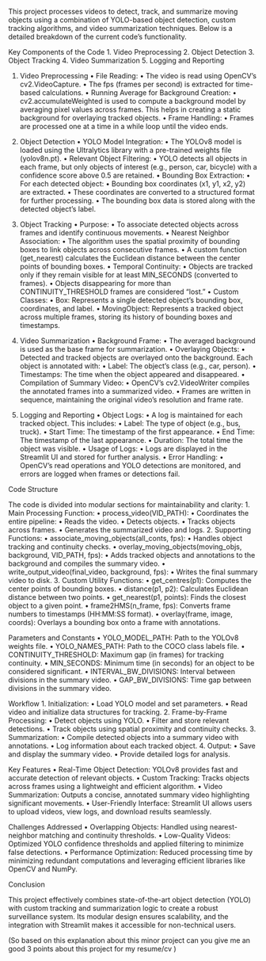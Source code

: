 This project processes videos to detect, track, and summarize moving objects using a combination of YOLO-based object detection, custom tracking algorithms, and video summarization techniques. Below is a detailed breakdown of the current code’s functionality.

Key Components of the Code
	1.	Video Preprocessing
	2.	Object Detection
	3.	Object Tracking
	4.	Video Summarization
	5.	Logging and Reporting

1. Video Preprocessing
	•	File Reading:
	•	The video is read using OpenCV’s cv2.VideoCapture.
	•	The fps (frames per second) is extracted for time-based calculations.
	•	Running Average for Background Creation:
	•	cv2.accumulateWeighted is used to compute a background model by averaging pixel values across frames. This helps in creating a static background for overlaying tracked objects.
	•	Frame Handling:
	•	Frames are processed one at a time in a while loop until the video ends.

2. Object Detection
	•	YOLO Model Integration:
	•	The YOLOv8 model is loaded using the Ultralytics library with a pre-trained weights file (yolov8n.pt).
	•	Relevant Object Filtering:
	•	YOLO detects all objects in each frame, but only objects of interest (e.g., person, car, bicycle) with a confidence score above 0.5 are retained.
	•	Bounding Box Extraction:
	•	For each detected object:
	•	Bounding box coordinates (x1, y1, x2, y2) are extracted.
	•	These coordinates are converted to a structured format for further processing.
	•	The bounding box data is stored along with the detected object’s label.

3. Object Tracking
	•	Purpose:
	•	To associate detected objects across frames and identify continuous movements.
	•	Nearest Neighbor Association:
	•	The algorithm uses the spatial proximity of bounding boxes to link objects across consecutive frames.
	•	A custom function (get_nearest) calculates the Euclidean distance between the center points of bounding boxes.
	•	Temporal Continuity:
	•	Objects are tracked only if they remain visible for at least MIN_SECONDS (converted to frames).
	•	Objects disappearing for more than CONTINUITY_THRESHOLD frames are considered “lost.”
	•	Custom Classes:
	•	Box: Represents a single detected object’s bounding box, coordinates, and label.
	•	MovingObject: Represents a tracked object across multiple frames, storing its history of bounding boxes and timestamps.

4. Video Summarization
	•	Background Frame:
	•	The averaged background is used as the base frame for summarization.
	•	Overlaying Objects:
	•	Detected and tracked objects are overlayed onto the background. Each object is annotated with:
	•	Label: The object’s class (e.g., car, person).
	•	Timestamps: The time when the object appeared and disappeared.
	•	Compilation of Summary Video:
	•	OpenCV’s cv2.VideoWriter compiles the annotated frames into a summarized video.
	•	Frames are written in sequence, maintaining the original video’s resolution and frame rate.

5. Logging and Reporting
	•	Object Logs:
	•	A log is maintained for each tracked object. This includes:
	•	Label: The type of object (e.g., bus, truck).
	•	Start Time: The timestamp of the first appearance.
	•	End Time: The timestamp of the last appearance.
	•	Duration: The total time the object was visible.
	•	Usage of Logs:
	•	Logs are displayed in the Streamlit UI and stored for further analysis.
	•	Error Handling:
	•	OpenCV’s read operations and YOLO detections are monitored, and errors are logged when frames or detections fail.

Code Structure

The code is divided into modular sections for maintainability and clarity:
	1.	Main Processing Function:
	•	process_video(VID_PATH):
	•	Coordinates the entire pipeline:
	•	Reads the video.
	•	Detects objects.
	•	Tracks objects across frames.
	•	Generates the summarized video and logs.
	2.	Supporting Functions:
	•	associate_moving_objects(all_conts, fps):
	•	Handles object tracking and continuity checks.
	•	overlay_moving_objects(moving_objs, background, VID_PATH, fps):
	•	Adds tracked objects and annotations to the background and compiles the summary video.
	•	write_output_video(final_video, background, fps):
	•	Writes the final summary video to disk.
	3.	Custom Utility Functions:
	•	get_centres(p1): Computes the center points of bounding boxes.
	•	distance(p1, p2): Calculates Euclidean distance between two points.
	•	get_nearest(p1, points): Finds the closest object to a given point.
	•	frame2HMS(n_frame, fps): Converts frame numbers to timestamps (HH:MM:SS format).
	•	overlay(frame, image, coords): Overlays a bounding box onto a frame with annotations.

Parameters and Constants
	•	YOLO_MODEL_PATH: Path to the YOLOv8 weights file.
	•	YOLO_NAMES_PATH: Path to the COCO class labels file.
	•	CONTINUITY_THRESHOLD: Maximum gap (in frames) for tracking continuity.
	•	MIN_SECONDS: Minimum time (in seconds) for an object to be considered significant.
	•	INTERVAL_BW_DIVISIONS: Interval between divisions in the summary video.
	•	GAP_BW_DIVISIONS: Time gap between divisions in the summary video.

Workflow
	1.	Initialization:
	•	Load YOLO model and set parameters.
	•	Read video and initialize data structures for tracking.
	2.	Frame-by-Frame Processing:
	•	Detect objects using YOLO.
	•	Filter and store relevant detections.
	•	Track objects using spatial proximity and continuity checks.
	3.	Summarization:
	•	Compile detected objects into a summary video with annotations.
	•	Log information about each tracked object.
	4.	Output:
	•	Save and display the summary video.
	•	Provide detailed logs for analysis.

Key Features
	•	Real-Time Object Detection: YOLOv8 provides fast and accurate detection of relevant objects.
	•	Custom Tracking: Tracks objects across frames using a lightweight and efficient algorithm.
	•	Video Summarization: Outputs a concise, annotated summary video highlighting significant movements.
	•	User-Friendly Interface: Streamlit UI allows users to upload videos, view logs, and download results seamlessly.

Challenges Addressed
	•	Overlapping Objects: Handled using nearest-neighbor matching and continuity thresholds.
	•	Low-Quality Videos: Optimized YOLO confidence thresholds and applied filtering to minimize false detections.
	•	Performance Optimization: Reduced processing time by minimizing redundant computations and leveraging efficient libraries like OpenCV and NumPy.

Conclusion

This project effectively combines state-of-the-art object detection (YOLO) with custom tracking and summarization logic to create a robust surveillance system. Its modular design ensures scalability, and the integration with Streamlit makes it accessible for non-technical users.

(So based on this explanation about this minor project can you give me an good 3 points about this project for my resume/cv )
